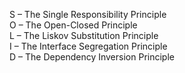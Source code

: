 S – The Single Responsibility Principle <br>
O – The Open-Closed Principle <br>
L – The Liskov Substitution Principle <br>
I – The Interface Segregation Principle <br>
D – The Dependency Inversion Principle

